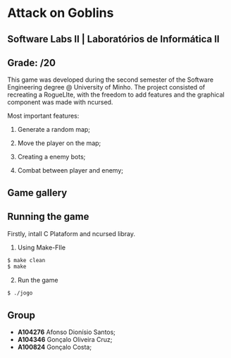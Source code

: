 # Attack on Goblins
## Software Labs II | Laboratórios de Informática II 
## Grade:  /20 

This game was developed during the second semester of the Software Engineering degree @ University of Minho.
The project consisted of recreating a RogueLIte, with the freedom to add features and the graphical component was made with ncursed.

Most important features:

1. Generate a random map;

2. Move the player on the map;

3. Creating a enemy bots;

4. Combat between player and enemy;


## Game gallery 


## Running the game 
Firstly, intall C Plataform and ncursed libray.

1. Using Make-FIle

```bash
$ make clean
$ make 
```

2. Run the game

```bash
$ ./jogo
```
## Group 

- **A104276** Afonso Dionísio Santos;
- **A104346** Gonçalo Oliveira Cruz;
- **A100824** Gonçalo Costa;
